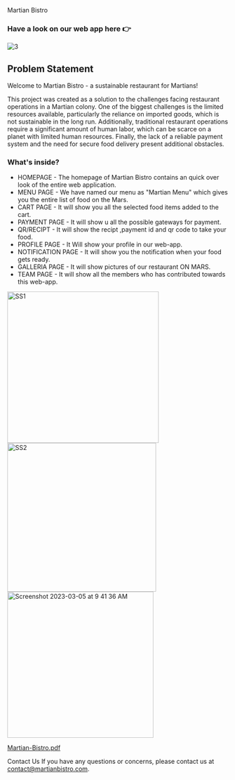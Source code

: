  Martian Bistro
### Have a look on our web app here 👉  
![3](https://user-images.githubusercontent.com/111868309/222940829-d9c23993-9e41-4603-b4c8-eb324b663226.png)

## Problem Statement
Welcome to Martian Bistro - a sustainable restaurant for Martians!

This project was created as a solution to the challenges facing restaurant operations in a Martian colony. One of the biggest challenges is the limited resources available, particularly the reliance on imported goods, which is not sustainable in the long run. Additionally, traditional restaurant operations require a significant amount of human labor, which can be scarce on a planet with limited human resources. Finally, the lack of a reliable payment system and the need for secure food delivery present additional obstacles.
### What's inside?
- HOMEPAGE  - The homepage of Martian Bistro contains an quick over look of the entire web application.
- MENU PAGE - We have named our menu as "Martian Menu" which gives you the entire list of food on the Mars.
- CART PAGE - It will show you all the selected food items added to the cart.
- PAYMENT PAGE - It will show u all the possible gateways for payment.
- QR/RECIPT - It will show the recipt ,payment id and qr code to take your food.
- PROFILE PAGE - It Will show your profile in our web-app.
- NOTIFICATION PAGE - It will show you the notification when your food gets ready.
- GALLERIA PAGE - It will show pictures of our restaurant ON MARS.
- TEAM PAGE - It will show all the members who has contributed towards this web-app.
<img width="345" alt="SS1" src="https://user-images.githubusercontent.com/111868309/222941030-bdba7a77-abdd-4a0d-8e3c-b6078d36a380.png">
<img width="339" alt="SS2" src="https://user-images.githubusercontent.com/111868309/222941034-5b901e34-f297-454c-b86e-b60b24a15009.png">
<img width="333" alt="Screenshot 2023-03-05 at 9 41 36 AM" src="https://user-images.githubusercontent.com/111868309/222941280-49cae25b-fc62-40b6-893b-a077d181cb3b.png">


[Martian-Bistro.pdf](https://github.com/zeddkhan03/Martian-Bistro/files/10890748/Martian-Bistro.pdf)



Contact Us If you have any questions or concerns, please contact us at contact@martianbistro.com.
